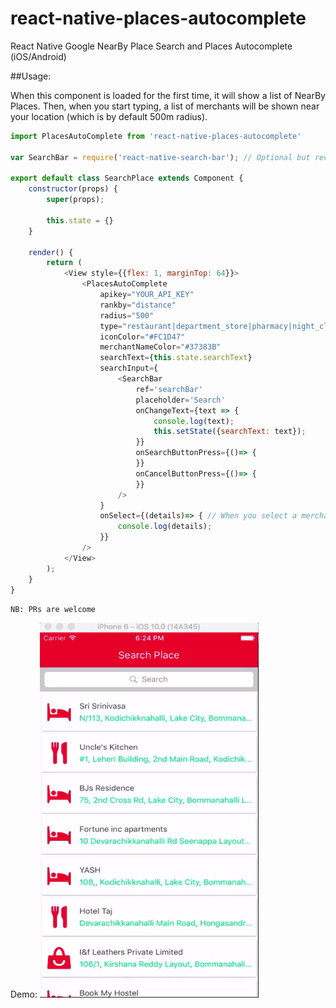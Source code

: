 # react-native-places-autocomplete
React Native Google NearBy Place Search and Places Autocomplete (iOS/Android)

##Usage: 

When this component is loaded for the first time, it will show a list of NearBy Places.
Then, when you start typing, a list of merchants will be shown near your location (which is by default 500m radius).

```javascript
import PlacesAutoComplete from 'react-native-places-autocomplete'

var SearchBar = require('react-native-search-bar'); // Optional but recommended on iOS

export default class SearchPlace extends Component {
    constructor(props) {
        super(props);

        this.state = {}
    }

    render() {
        return (
            <View style={{flex: 1, marginTop: 64}}>
                <PlacesAutoComplete
                    apikey="YOUR_API_KEY"
                    rankby="distance"
                    radius="500"
                    type="restaurant|department_store|pharmacy|night_club|movie_theater|bowling_alley|book_store|meal_delivery|meal_takeaway|lodging|bar"
                    iconColor="#FC1D47"
                    merchantNameColor="#37383B"
                    searchText={this.state.searchText}
                    searchInput={
                        <SearchBar
                            ref='searchBar'
                            placeholder='Search'
                            onChangeText={text => {
                                console.log(text);
                                this.setState({searchText: text});
                            }}
                            onSearchButtonPress={()=> {
                            }}
                            onCancelButtonPress={()=> {
                            }}
                        />
                    }
                    onSelect={(details)=> { // When you select a merchant this will be triggered.
                        console.log(details);
                    }}
                />
            </View>
        );
    }
}
```

`NB: PRs are welcome`

Demo:
<img src="Example/SearchPlace.gif" width="350" height="600"/>
